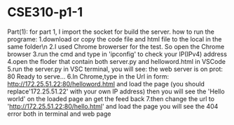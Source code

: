 # CSE310-p1-1
 Part(1):
	for part 1, I import the socket for build the server.
	how to run the programe:
		1.download or copy the code file and html file to the local in the same folder\n
		2.I used Chrome browerser for the test. So open the Chrome browser
  		3.run the cmd and type in 'ipconfig' to check your IP(IPv4) address
  		4.open the floder that contain both server.py and helloword.html in VSCode
  		5.run the server.py in VSC terminal, you will see:
    			the web server is on prot: 80
    			Ready to serve...
		6.In Chrome,type in the Url in form: http://172.25.51.22:80/helloword.html and load the page
   		  (you should replace'172.25.51.22' with your own IP address)
   		  then you will see the 'Hello world' on the loaded page an get the feed back 
  		7.then change the url to 'http://172.25.51.22:80/hello.html' and load the page
   		  you will see the 404 error both in terminal and web page
  